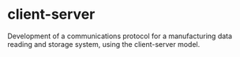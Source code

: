 # client-server
Development of a communications protocol for a manufacturing data reading and storage system, using the client-server model.
